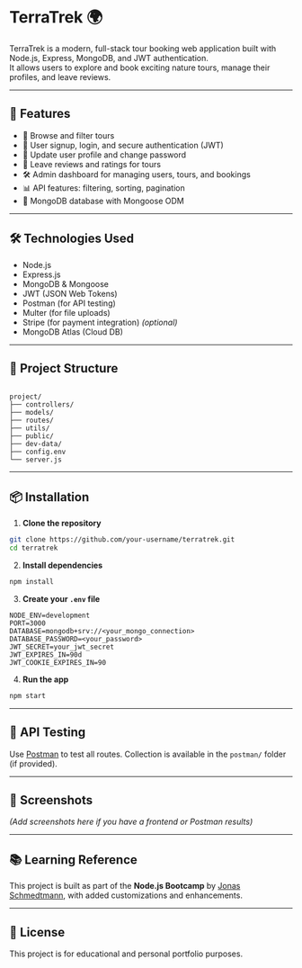 # TerraTrek 🌍

TerraTrek is a modern, full-stack tour booking web application built with Node.js, Express, MongoDB, and JWT authentication.  
It allows users to explore and book exciting nature tours, manage their profiles, and leave reviews.

---

## 🚀 Features

- 🧭 Browse and filter tours
- 🔐 User signup, login, and secure authentication (JWT)
- 👤 Update user profile and change password
- 🌟 Leave reviews and ratings for tours
- 🛠️ Admin dashboard for managing users, tours, and bookings
- 📊 API features: filtering, sorting, pagination
- 💾 MongoDB database with Mongoose ODM

---

## 🛠️ Technologies Used

- Node.js
- Express.js
- MongoDB & Mongoose
- JWT (JSON Web Tokens)
- Postman (for API testing)
- Multer (for file uploads)
- Stripe (for payment integration) *(optional)*
- MongoDB Atlas (Cloud DB)

---

## 📂 Project Structure

```

project/
├── controllers/
├── models/
├── routes/
├── utils/
├── public/
├── dev-data/
├── config.env
└── server.js

````

---

## 📦 Installation

1. **Clone the repository**

```bash
git clone https://github.com/your-username/terratrek.git
cd terratrek
````

2. **Install dependencies**

```bash
npm install
```

3. **Create your `.env` file**

```env
NODE_ENV=development
PORT=3000
DATABASE=mongodb+srv://<your_mongo_connection>
DATABASE_PASSWORD=<your_password>
JWT_SECRET=your_jwt_secret
JWT_EXPIRES_IN=90d
JWT_COOKIE_EXPIRES_IN=90
```

4. **Run the app**

```bash
npm start
```

---

## 🧪 API Testing

Use [Postman](https://www.postman.com/) to test all routes.
Collection is available in the `postman/` folder (if provided).

---

## 📸 Screenshots

*(Add screenshots here if you have a frontend or Postman results)*

---

## 📚 Learning Reference

This project is built as part of the **Node.js Bootcamp** by [Jonas Schmedtmann](https://www.udemy.com/course/nodejs-express-mongodb-bootcamp/), with added customizations and enhancements.

---

## 📄 License

This project is for educational and personal portfolio purposes.

```
